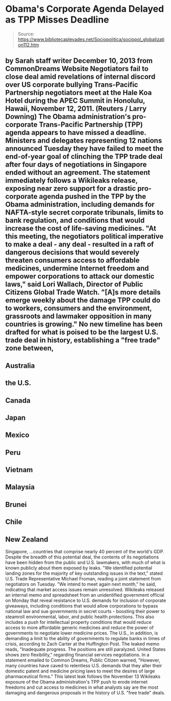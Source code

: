 # Obama's Corporate Agenda Delayed as TPP Misses Deadline

> Source: https://www.bibliotecapleyades.net/Sociopolitica/sociopol_globalization112.htm

by Sarah
staff writer
December 10, 2013
from
CommonDreams Website
Negotiators fail to close deal
amid revelations of internal discord
over US corporate bullying
Trans-Pacific Partnership negotiators
meet
at the Hale Koa Hotel during the APEC Summit
in
Honolulu, Hawaii, November 12, 2011.
(Reuters / Larry Downing)
The Obama administration's pro-corporate
Trans-Pacific Partnership (TPP) agenda appears to have missed a deadline.
Ministers and delegates representing 12 nations
announced Tuesday they have failed to meet the end-of-year goal of
clinching the TPP trade deal after four days of negotiations in Singapore
ended without an agreement.
The statement immediately follows
a
Wikileaks release, exposing near zero support for a drastic
pro-corporate agenda pushed in the TPP by the Obama administration,
including demands for NAFTA-style secret corporate tribunals, limits to bank
regulation, and conditions that would increase the cost of life-saving
medicines.
"At this meeting, the negotiators political
imperative to make a deal - any deal - resulted in a raft of dangerous
decisions that would severely threaten consumers access to affordable
medicines, undermine Internet freedom and empower corporations to attack
our domestic laws," said Lori Wallach, Director of Public Citizens
Global Trade Watch.
"[A]s more details emerge weekly about the
damage TPP could do to workers, consumers and the environment,
grassroots and lawmaker opposition in many countries is growing."
No new timeline has been drafted for what is
poised to be the largest U.S. trade deal in history, establishing a "free
trade" zone between,
-
Australia
-
the U.S.
-
Canada
-
Japan
-
Mexico
-
Peru
-
Vietnam
-
Malaysia
-
Brunei
-
Chile
-
New Zealand
-
Singapore,
...countries that comprise
nearly 40 percent of the world's GDP.
Despite the breadth of this potential deal, the
contents of its negotiations have been hidden from the public and U.S.
lawmakers, with much of what is known publicly about them exposed by leaks.
"We identified potential landing zones for
the majority of key outstanding issues in the text,"
stated U.S. Trade Representative Michael Froman, reading a joint
statement from negotiators on Tuesday.
"We intend to meet again next month," he
said, indicating that market access issues remain unresolved.
Wikileaks released an
internal memo and
spreadsheet from an unidentified government official on Monday
that reveal resistance to U.S. demands for inclusion of corporate giveaways,
including conditions that would allow corporations to bypass national law
and sue governments in secret courts - boosting their power to steamroll
environmental, labor, and public health protections.
This also includes a push for intellectual
property conditions that would reduce access to more affordable generic
medicines and reduce the power of governments to negotiate lower medicine
prices.
The U.S., in addition, is demanding a limit to
the ability of governments to regulate banks in times of crisis,
according to Zach Carter at the Huffington Post.
The leaked memo reads,
"Inadequate progress. The positions are
still paralyzed. United States shows zero flexibility," regarding
financial services negotiations.
In a statement emailed to Common Dreams,
Public Citizen warned,
"However, many countries have caved to
relentless U.S. demands that they alter their domestic patent and
medicine pricing laws to meet the desires of large
pharmaceutical
firms."
This latest leak follows the November 13
Wikileaks exposure of the Obama
administration's TPP push to erode internet freedoms and cut access to
medicines in what
analysts say
are the most damaging and dangerous proposals in the history of U.S. "free
trade" deals.
